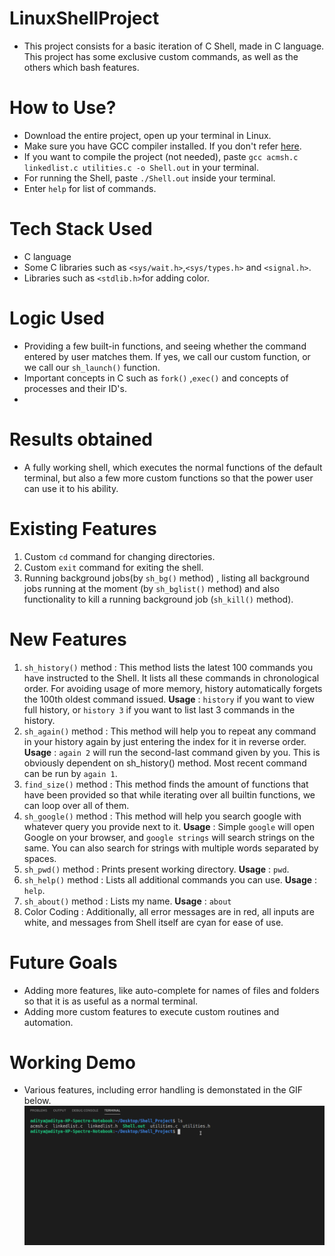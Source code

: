 # LinuxShellProject

- This project consists for a basic iteration of C Shell, made in C language. This project has some exclusive custom commands, as well as the others which bash features.

# How to Use?

- Download the entire project, open up your terminal in Linux.
- Make sure you have GCC compiler installed. If you don't refer [here](https://linuxize.com/post/how-to-install-gcc-compiler-on-ubuntu-18-04/).
- If you want to compile the project (not needed), paste `gcc acmsh.c linkedlist.c utilities.c -o Shell.out` in your terminal.
- For running the Shell, paste `./Shell.out` inside your terminal.
- Enter `help` for list of commands.

# Tech Stack Used

- C language
- Some C libraries such as `<sys/wait.h>`,`<sys/types.h>` and `<signal.h>`.
- Libraries such as `<stdlib.h>`for adding color.

# Logic Used

- Providing a few built-in functions, and seeing whether the command entered by user matches them. If yes, we call our custom function, or we call our `sh_launch()` function.
- Important concepts in C such as `fork()` ,`exec()` and concepts of processes and their ID's.
- 
# Results obtained

- A fully working shell, which executes the normal functions of the default terminal, but also a few more custom functions so that the power user can use it to his ability.

# Existing Features

1. Custom `cd` command for changing directories.
2. Custom `exit` command for exiting the shell.
3. Running background jobs(by `sh_bg()` method) , listing all background jobs running at the moment (by `sh_bglist()` method) and also functionality to kill a running background job (`sh_kill()` method).

# New Features

1. `sh_history()` method : This method lists the latest 100 commands you have instructed to the Shell. It lists all these commands in chronological order. For avoiding usage of more memory, history automatically forgets the 100th oldest command issued. **Usage** : `history` if you want to view full history, or `history 3` if you want to list last 3 commands in the history.
2. `sh_again()` method : This method will help you to repeat any command in your history again by just entering the index for it in reverse order. **Usage** : `again 2` will run the second-last command given by you. This is obviously dependent on sh_history() method. Most recent command can be run by `again 1`.
3. `find_size()` method : This method finds the amount of functions that have been provided so that while iterating over all builtin functions, we can loop over all of them.
4. `sh_google()` method : This method will help you search google with whatever query you provide next to it. **Usage** : Simple `google` will open Google on your browser, and `google strings` will search strings on the same. You can also search for strings with multiple words separated by spaces.
5. `sh_pwd()` method : Prints present working directory. **Usage** : `pwd`.
6. `sh_help()` method : Lists all additional commands you can use. **Usage** : `help`.
7. `sh_about()` method : Lists my name. **Usage** : `about`
8. Color Coding : Additionally, all error messages are in red, all inputs are white, and messages from Shell itself are cyan for ease of use.

# Future Goals

- Adding more features, like auto-complete for names of files and folders so that it is as useful as a normal terminal.
- Adding more custom features to execute custom routines and automation.

# Working Demo
- Various features, including error handling is demonstated in the GIF below.
![Working demo of this project](demo.gif)
